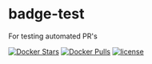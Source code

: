 # badge-test
For testing automated PR's

[![Docker Stars](https://img.shields.io/docker/stars/microscaling/badge-test.svg?maxAge=2592000)]() [![Docker Pulls](https://img.shields.io/docker/pulls/microscaling/badge-test.svg?maxAge=2592000)]() [![license](https://img.shields.io/github/license/microscaling/badge-test.svg?maxAge=2592000)](https://github.com/microscaling/badge-test/blob/master/LICENSE)
